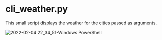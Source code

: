 # cli_weather.py
This small script displays the weather for the cities passed as arguments.

![2022-02-04 22_34_51-Windows PowerShell](https://user-images.githubusercontent.com/1001072/152606306-e46f3792-099a-42db-a238-70c85857467c.png)
